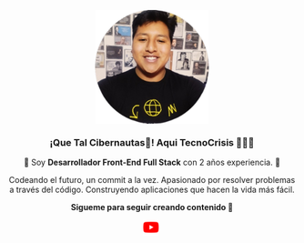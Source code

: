 <p align="center" width="300">
   <img align="center" width="200" src="./assets/eseCristhian.png" />
   <h3 align="center">¡Que Tal Cibernautas👋! Aqui TecnoCrisis 👨🏻‍💻</h3>
</p>

<p align="center">🤩 Soy <strong>Desarrollador Front-End Full Stack</strong> con 2 años experiencia. 🤩<br /></p>
<p align="center">Codeando el futuro, un commit a la vez. Apasionado por resolver problemas a través del código. Construyendo aplicaciones que hacen la vida más fácil.</p>
<p align="center"><strong>Sigueme para seguir creando contenido 👊</strong> </p>
<p align="center">
   <a href="https://youtube.com/@crisistecno" target="blank" style='margin-right:4px'>
    <img align="center" src="./assets/logoyt.png" alt="crisistecno" height="28px" width="28px" />
  </a>
</p>
